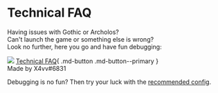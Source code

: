 # Technical FAQ

Having issues with Gothic or Archolos?  
Can't launch the game or something else is wrong?  
Look no further, here you go and have fun debugging:

[![](https://steamuserimages-a.akamaihd.net/ugc/1883092949781089869/6C07BAE25D9AEFBC55AF2110BDDE1F957F9FC527/)](https://steamcommunity.com/sharedfiles/filedetails/?id=2874729582)
[Technical FAQ](https://steamcommunity.com/sharedfiles/filedetails/?id=2874729582){ .md-button .md-button--primary }  
Made by X4vv#6831

Debugging is no fun? Then try your luck with the [recommended config](custom_config.en.md).